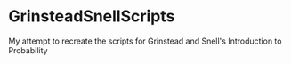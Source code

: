 # GrinsteadSnellScripts
My attempt to recreate the scripts for Grinstead and Snell's Introduction to Probability
